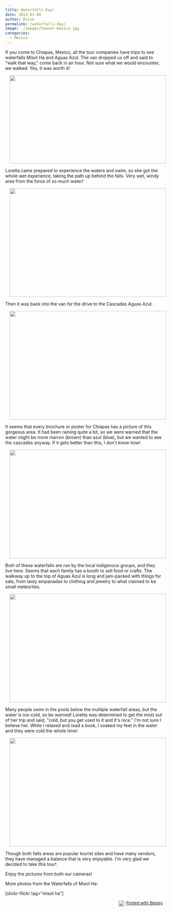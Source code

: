 ```yaml
---
title: Waterfalls Day!
date: 2013-01-08
author: Dixie
permalink: /waterfalls-day/
image:  /images/teaser-mexico.jpg
categories:
  - Mexico
---
```

If you come to Chiapas, Mexico, all the tour companies have trips to see waterfalls Misol Ha and Aguas Azul. The van dropped us off and said to "walk that way," come back in an hour. Not sure what we would encounter, we walked. Yes, it was worth it!

<div class="separator" style="clear: both; text-align: center;">
  <a style="margin-left: 1em; margin-right: 1em;" href="http://www.flickr.com/photos/48315294@N00/8318194354/in/set-72157632361522067" target="_blank"><img id="blogsy-1357145420176.0032" class="aligncenter" src="http://farm9.staticflickr.com/8075/8318194354_f2de0f3ab8.jpg" alt="" width="500" height="281" /></a>
</div>

Loretta came prepared to experience the waters and swim, so she got the whole wet experience, taking the path up behind the falls. Very wet, windy area from the force of so much water!

<div class="separator" style="clear: both; text-align: center;">
  <a style="margin-left: 1em; margin-right: 1em;" href="http://www.flickr.com/photos/48315294@N00/8318262572/in/set-72157632361522067" target="_blank"><img id="blogsy-1357145420218.2844" class="aligncenter" src="http://farm9.staticflickr.com/8221/8318262572_9791f71810.jpg" alt="" width="500" height="346" /></a>
</div>

Then it was back into the van for the drive to the Cascadas Aguas Azul.

<div class="separator" style="clear: both; text-align: center;">
  <a style="margin-left: 1em; margin-right: 1em;" href="http://www.flickr.com/photos/48315294@N00/8317207841/in/set-72157632361522067" target="_blank"><img id="blogsy-1357145420175.1624" class="aligncenter" src="http://farm9.staticflickr.com/8075/8317207841_ce486e8928.jpg" alt="" width="500" height="346" /></a>
</div>

It seems that every brochure or poster for Chiapas has a picture of this gorgeous area. It had been raining quite a bit, so we were warned that the water might be more marron (brown) than azul (blue), but we wanted to see the cascades anyway. If it gets better than this, I don't know how!

<div class="separator" style="clear: both; text-align: center;">
  <a style="margin-left: 1em; margin-right: 1em;" href="http://www.flickr.com/photos/48315294@N00/8318357450/in/set-72157632361522067" target="_blank"><img id="blogsy-1357145420233.9302" class="aligncenter" src="http://farm9.staticflickr.com/8224/8318357450_48242b560e.jpg" alt="" width="500" height="346" /></a>
</div>

Both of these waterfalls are run by the local indigenous groups, and they live here. Seems that each family has a booth to sell food or crafts. The walkway up to the top of Aguas Azul is long and jam-packed with things for sale, from tasty empanadas to clothing and jewelry to what claimed to be small meteorites.

<div class="separator" style="clear: both; text-align: center;">
  <a style="margin-left: 1em; margin-right: 1em;" href="http://www.flickr.com/photos/48315294@N00/8317253345/in/set-72157632361522067" target="_blank"><img id="blogsy-1357145420189.6719" class="aligncenter" src="http://farm9.staticflickr.com/8216/8317253345_4fca237e87.jpg" alt="" width="500" height="346" /></a>
</div>

<div class="separator" style="clear: both; text-align: center;">
</div>

Many people swim in the pools below the multiple waterfall areas, but the water is ice-cold, so be warned! Loretta was determined to get the most out of her trip and said, "cold, but you get used to it and it's nice." I'm not sure I believe her. While I relaxed and read a book, I soaked my feet in the water and they were cold the whole time!

<div class="separator" style="clear: both; text-align: center;">
  <a style="margin-left: 1em; margin-right: 1em;" href="http://www.flickr.com/photos/48315294@N00/8317393903/in/set-72157632361522067" target="_blank"><img id="blogsy-1357145420160.8523" class="aligncenter" src="http://farm9.staticflickr.com/8218/8317393903_a807e6f375.jpg" alt="" width="500" height="346" /></a>
</div>

Though both falls areas are popular tourist sites and have many vendors, they have managed a balance that is very enjoyable. I'm very glad we decided to take this tour!

Enjoy the pictures from both our cameras!

More photos from the Waterfalls of Misol Ha:

[slickr-flickr tag="misol ha"]

<div id="blogsy_footer" style="text-align: right; font-size: small; clear: both;">
  <a href="http://blogsyapp.com" target="_blank"><img style="vertical-align: middle; margin-right: 5px;" src="http://blogsyapp.com/images/blogsy_footer_icon.png" alt="Posted with Blogsy" width="20" height="20" />Posted with Blogsy</a>
</div>
